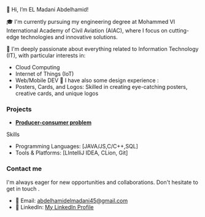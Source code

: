 👋 Hi, I’m EL Madani Abdelhamid!

🎓 I'm currently pursuing my engineering degree at Mohammed VI International Academy of Civil Aviation (AIAC), where I focus on cutting-edge technologies and innovative solutions.

💼 I'm deeply passionate about everything related to Information Technology (IT), with particular interests in:
- Cloud Computing
- Internet of Things (IoT)
- Web/Mobile DEV
🎨 I have also some design experience :
- Posters, Cards, and Logos: Skilled in creating eye-catching posters, creative cards, and unique logos

### Projects
- [**Producer-consumer problem**](https://github.com/elmadaniabdelhamid/The-bounded-buffer-problem)

Skills
- Programming Languages: [JAVA/JS,C/C++,SQL]
- Tools & Platforms: [LIntelliJ IDEA, CLion, Git]
  
### Contact me
I'm always eager for new opportunities and collaborations. Don't hesitate to get in touch .
- 📧 Email: abdelhamidelmadani45@gmail.com
- 💼 LinkedIn: [My LinkedIn Profile](https://www.linkedin.com/in/abdelhamid-el-madani-5689b5293/)
